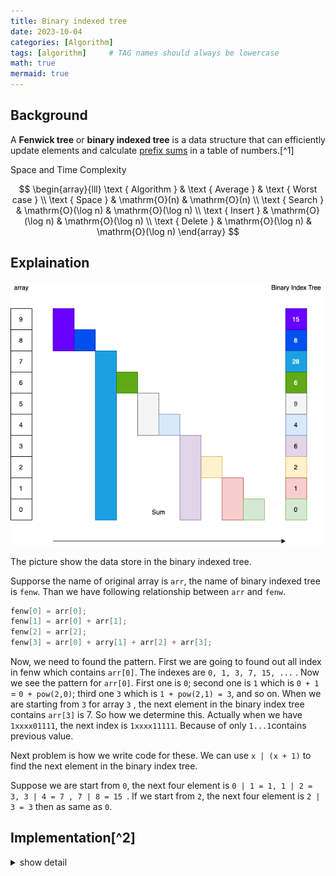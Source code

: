 ```yaml
---
title: Binary indexed tree
date: 2023-10-04
categories: [Algorithm]
tags: [algorithm]     # TAG names should always be lowercase
math: true
mermaid: true
---
```


## Background

A **Fenwick tree** or **binary indexed tree** is a data structure that can efficiently update elements and calculate [prefix sums](https://en.wikipedia.org/wiki/Prefix_sum) in a table of numbers.[^1]

Space and Time Complexity

$$
\begin{array}{lll}
\text { Algorithm } & \text { Average } & \text { Worst case } \\
\text { Space } & \mathrm{O}(n) & \mathrm{O}(n) \\
\text { Search } & \mathrm{O}(\log n) & \mathrm{O}(\log n) \\
\text { Insert } & \mathrm{O}(\log n) & \mathrm{O}(\log n) \\
\text { Delete } & \mathrm{O}(\log n) & \mathrm{O}(\log n)
\end{array}
$$

## Explaination

![image-20220208141125368](https://raw.githubusercontent.com/chen-gz/picBed/master/uPic/image-20220208141125368.png)

The picture show the data store in the binary indexed tree. 

Supporse the name of original array is `arr`, the name of binary indexed tree is `fenw`. Than we have following relationship between `arr` and `fenw`. 

``` c++
fenw[0] = arr[0];
fenw[1] = arr[0] + arr[1];
fenw[2] = arr[2];
fenw[3] = arr[0] + arry[1] + arr[2] + arr[3];
```

Now, we need to found the pattern. First we are going to found out all index in fenw which contains `arr[0]`. The indexes are `0, 1, 3, 7, 15, ...` . Now we see the pattern for `arr[0]`. First one is `0`; second one is `1` which is `0 + 1` = `0 + pow(2,0)`; third one `3` which is `1 + pow(2,1) = 3`, and so on.  When we are starting from `3` for array `3` , the next element in the binary index tree contains `arr[3]` is 7. So how we determine this. Actually when we have `1xxxx01111`, the next index is `1xxxx11111`. Because of only `1...1`contains previous value. 

Next problem is how we write code for these. We can use `x | (x + 1)` to find the next element in the binary index tree.

Suppose we are start from `0`, the next four element is `0 | 1 = 1, 1 | 2 = 3, 3 | 4 = 7 , 7 | 8 = 15 `. If we start from `2`, the next four element is `2 | 3 = 3` then as same as `0`. 

## Implementation[^2]

<details> <summary>show detail</summary>
``` cpp
using namespace std;
 
template <typename T>
class fenwick {
 public:
  vector<T> fenw;
  int n;
 
  fenwick(int _n) : n(_n) {
    fenw.resize(n);
  }
 
  void modify(int x, T v) {
    while (x < n) {
      fenw[x] += v;
      x |= (x + 1);
    }
  }
 
  T get(int x) {
    T v{};
    while (x >= 0) {
      v += fenw[x];
      x = (x & (x + 1)) - 1;
    }
    return v;
  }
};
 
```
</details>



## Problem set

1. https://codeforces.com/contest/1616/problem/E



[^1]: https://en.wikipedia.org/wiki/Fenwick_tree 
[^2]: template code is from tourist

